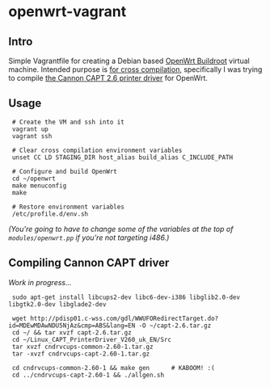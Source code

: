 # openwrt-vagrant

## Intro

Simple Vagrantfile for creating a Debian based [OpenWrt Buildroot](http://wiki.openwrt.org/doc/howto/build) virtual machine. Intended purpose is [for cross compilation](http://wiki.openwrt.org/doc/devel/crosscompile), specifically I was trying to compile [the Cannon CAPT 2.6 printer driver](http://support-au.canon.com.au/contents/AU/EN/0100459602.html) for OpenWrt.


## Usage

     # Create the VM and ssh into it
     vagrant up
     vagrant ssh

     # Clear cross compilation environment variables
     unset CC LD STAGING_DIR host_alias build_alias C_INCLUDE_PATH

     # Configure and build OpenWrt
     cd ~/openwrt
     make menuconfig
     make

     # Restore environment variables
     /etc/profile.d/env.sh

_(You're going to have to change some of the variables at the top of `modules/openwrt.pp` if you're not targeting i486.)_


## Compiling Cannon CAPT driver

_Work in progress..._

     sudo apt-get install libcups2-dev libc6-dev-i386 libglib2.0-dev libgtk2.0-dev libglade2-dev

     wget http://pdisp01.c-wss.com/gdl/WWUFORedirectTarget.do?id=MDEwMDAwNDU5NjAz&cmp=ABS&lang=EN -O ~/capt-2.6.tar.gz
     cd ~/ && tar xvzf capt-2.6.tar.gz
     cd ~/Linux_CAPT_PrinterDriver_V260_uk_EN/Src
     tar xvzf cndrvcups-common-2.60-1.tar.gz
     tar -xvzf cndrvcups-capt-2.60-1.tar.gz

     cd cndrvcups-common-2.60-1 && make gen      # KABOOM! :(
     cd ../cndrvcups-capt-2.60-1 && ./allgen.sh
